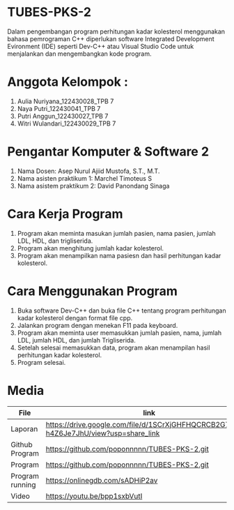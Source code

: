 # TUBES-PKS-2
Dalam pengembangan program perhitungan kadar kolesterol menggunakan bahasa pemrograman C++ diperlukan software Integrated Development Evironment (IDE) seperti Dev-C++ atau Visual Studio Code untuk menjalankan dan mengembangkan kode program.
# Anggota Kelompok :
1. Aulia Nuriyana_122430028_TPB 7
2. Naya Putri_122430041_TPB 7
3. Putri Anggun_122430027_TPB 7
4. Witri Wulandari_122430029_TPB 7
# Pengantar Komputer & Software 2
1. Nama Dosen: Asep Nurul Ajiid Mustofa, S.T., M.T.
2. Nama asisten praktikum 1: Marchel Timoteus S
3. Nama asistem praktikum 2: David Panondang Sinaga
# Cara Kerja Program
1. Program akan meminta masukan jumlah pasien, nama pasien, jumlah LDL, HDL, dan trigliserida.
2. Program akan menghitung jumlah kadar kolesterol.
3. Program akan menampilkan nama pasiesn dan hasil perhitungan kadar kolesterol.
# Cara Menggunakan Program
1. Buka software Dev-C++ dan buka file C++ tentang program 
perhitungan kadar kolesterol dengan format file cpp.
2. Jalankan program dengan menekan F11 pada keyboard.
3. Program akan meminta user memasukkan jumlah pasien, nama, jumlah 
LDL, jumlah HDL, dan jumlah Trigliserida.
4. Setelah selesai memasukkan data, program akan menampilan hasil 
perhitungan kadar kolesterol.
5. Program selesai.
# Media
| File |      link     |
| ------ | ------ |
| Laporan | https://drive.google.com/file/d/1SCrXjGHFHQCRCB2G7p7Qu-h4Z6Je7JhU/view?usp=share_link |
| Github Program | https://github.com/poponnnnn/TUBES-PKS-2.git |
| Program | https://github.com/poponnnnn/TUBES-PKS-2.git |
| Program running | https://onlinegdb.com/sADHiP2av |
| Video | https://youtu.be/bpp1sxbVutI |
